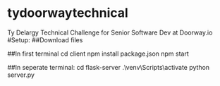 # tydoorwaytechnical
Ty Delargy Technical Challenge for Senior Software Dev at Doorway.io
#Setup:
  ##Download files
  
  ##In first terminal
    cd client
    npm install package.json
    npm start
  
  ##In seperate terminal:
    cd flask-server
    .\venv\Scripts\activate
    python server.py
